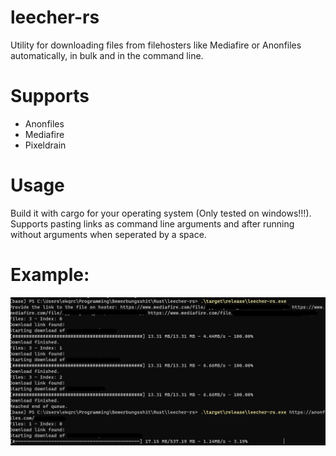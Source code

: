 # leecher-rs
Utility for downloading files from filehosters like Mediafire or Anonfiles automatically, in bulk and in the command line.

# Supports
 - Anonfiles
 - Mediafire
 - Pixeldrain

# Usage

Build it with cargo for your operating system (Only tested on windows!!!).
Supports pasting links as command line arguments and after running without arguments when seperated by a space.

# Example:

![img](https://github.com/EKQRCalamity/leecher-rs/blob/main/preview.png)
